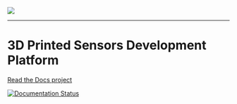![](https://raw.githubusercontent.com/keeganmjgreen/3D-Printed-Sensors-Manual-Demo/main/img/repository-open-graph-template.png)

----

# 3D Printed Sensors Development Platform

[Read the Docs project](https://3d-printed-sensors-manual-demo.readthedocs.io/en/latest/index.html)

[![Documentation Status](https://readthedocs.org/projects/3d-printed-sensors-manual-demo/badge/?version=latest&style=for-the-badge)](https://3d-printed-sensors-manual-demo.readthedocs.io/en/latest/)
